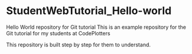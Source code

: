 # StudentWebTutorial_Hello-world
Hello World repository for Git tutorial
This is an example repository for the Git tutorial for my students at CodePlotters

This repository is built step by step for them to understand.